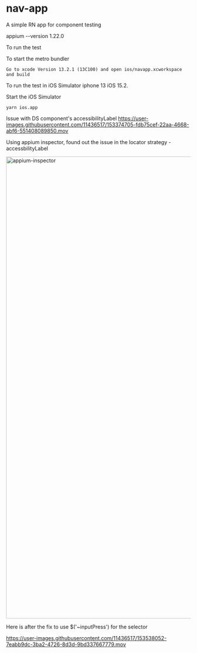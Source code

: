 # nav-app
A simple RN app for component testing


appium --version
1.22.0

To run the test

To start the metro bundler
```
Go to xcode Version 13.2.1 (13C100) and open ios/navapp.xcworkspace
and build 
```
To run the test in iOS Simulator iphone 13 iOS 15.2.

Start the iOS Simulator

```
yarn ios.app
```


Issue with DS component's accessibilityLabel
https://user-images.githubusercontent.com/11436517/153374705-fdb75cef-22aa-4668-abf6-551408089850.mov

Using appium inspector, found out the issue in the locator strategy - accessbilityLabel


<img width="1262" alt="appium-inspector" src="https://user-images.githubusercontent.com/11436517/153538031-56a3a255-d684-48f4-87ab-b41f3bb64b8b.png">

Here is after the fix to use $('~inputPress') for the selector


https://user-images.githubusercontent.com/11436517/153538052-7eabb9dc-3ba2-4726-8d3d-9bd337667779.mov


